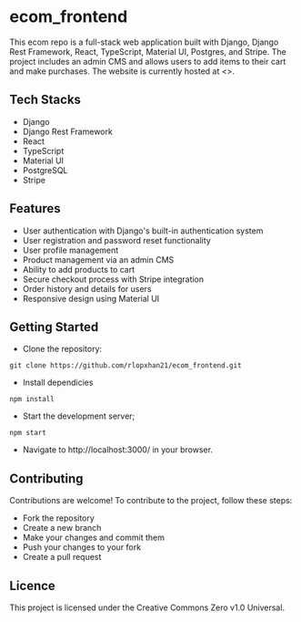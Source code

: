 # ecom_frontend
This ecom repo is a full-stack web application built with Django, Django Rest Framework, React, TypeScript, Material UI, Postgres, and Stripe. The project includes an admin CMS and allows users to add items to their cart and make purchases. The website is currently hosted at <<Deploying Soon>>.

## Tech Stacks
- Django
- Django Rest Framework
- React
- TypeScript
- Material UI
- PostgreSQL
- Stripe

## Features

- User authentication with Django's built-in authentication system
- User registration and password reset functionality
- User profile management
- Product management via an admin CMS
- Ability to add products to cart
- Secure checkout process with Stripe integration
- Order history and details for users
- Responsive design using Material UI

## Getting Started

- Clone the repository:
```
git clone https://github.com/rlopxhan21/ecom_frontend.git
```

- Install dependicies
```
npm install
```

- Start the development server;
```
npm start
```

- Navigate to http://localhost:3000/ in your browser.


## Contributing

Contributions are welcome! To contribute to the project, follow these steps:

- Fork the repository
- Create a new branch
- Make your changes and commit them
- Push your changes to your fork
- Create a pull request

## Licence
This project is licensed under the Creative Commons Zero v1.0 Universal.
